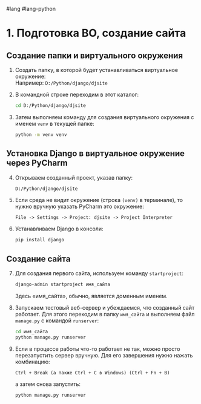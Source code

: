  #lang #lang-python

# 1. Подготовка ВО, создание сайта

## Создание папки и виртуального окружения

1. Создать папку, в которой будет устанавливаться виртуальное окружение:  
   Например: `D:/Python/django/djsite`

2. В командной строке переходим в этот каталог:
   ```bash
   cd D:/Python/django/djsite
   ```

3. Затем выполняем команду для создания виртуального окружения с именем `venv` в текущей папке:
   ```bash
   python -m venv venv
   ```

## Установка Django в виртуальное окружение через PyCharm

4. Открываем созданный проект, указав папку:
   ```bash
   D:/Python/django/djsite
   ```

5. Если среда не видит окружение (строка `(venv)` в терминале), то нужно вручную указать PyCharm это окружение:
   ```
   File -> Settings -> Project: djsite -> Project Interpreter
   ```

6. Устанавливаем Django в консоли:
   ```bash
   pip install django
   ```

## Создание сайта

7. Для создания первого сайта, используем команду `startproject`:
   ```bash
   django-admin startproject имя_сайта
   ```
   Здесь «имя_сайта», обычно, является доменным именем.

8. Запускаем тестовый веб-сервер и убеждаемся, что созданный сайт работает. Для этого переходим в папку `имя_сайта` и выполняем файл `manage.py` с командой `runserver`:
   ```bash
   cd имя_сайта
   python manage.py runserver
   ```

9. Если в процессе работы что-то работает не так, можно просто перезапустить сервер вручную. Для его завершения нужно нажать комбинацию:
   ```
   Ctrl + Break (а также Ctrl + C в Windows) (Ctrl + Fn + B)
   ```
   а затем снова запустить:
   ```bash
   python manage.py runserver
   ```
